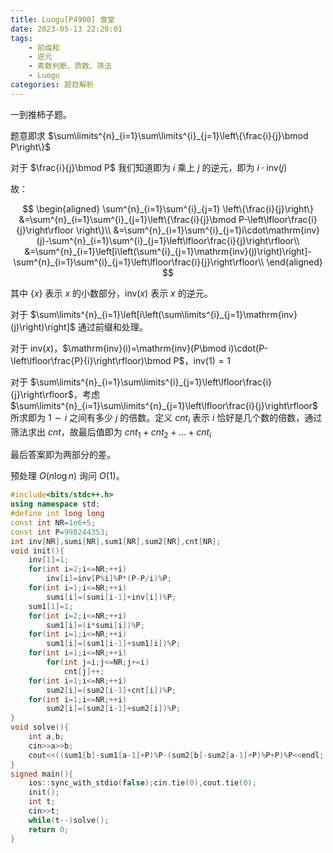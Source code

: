 ```yaml
---
title: Luogu[P4900] 食堂
date: 2023-05-13 22:20:01
tags:
    - 前缀和
    - 逆元
    - 素数判断、质数、筛法
    - Luogu
categories: 题目解析
---
```



一到推柿子题。

<!-- more -->

题意即求 $\sum\limits^{n}_{i=1}\sum\limits^{i}_{j=1}\left\{\frac{i}{j}\bmod P\right\}$

对于 $\frac{i}{j}\bmod P$ 我们知道即为 $i$ 乘上 $j$ 的逆元，即为 $i\cdot\mathrm{inv}(j)$

故：

$$
\begin{aligned}
\sum^{n}_{i=1}\sum^{i}_{j=1}
\left\{\frac{i}{j}\right\} 
    &=\sum^{n}_{i=1}\sum^{i}_{j=1}\left\{\frac{i}{j}\bmod P-\left\lfloor\frac{i}{j}\right\rfloor
\right\}\\
    &=\sum^{n}_{i=1}\sum^{i}_{j=1}i\cdot\mathrm{inv}(j)-\sum^{n}_{i=1}\sum^{i}_{j=1}\left\lfloor\frac{i}{j}\right\rfloor\\
    &=\sum^{n}_{i=1}\left[i\left(\sum^{i}_{j=1}\mathrm{inv}(j)\right)\right]-\sum^{n}_{i=1}\sum^{i}_{j=1}\left\lfloor\frac{i}{j}\right\rfloor\\
\end{aligned}
$$

其中 $\{x\}$ 表示 $x$ 的小数部分，$\mathrm{inv}(x)$ 表示 $x$ 的逆元。

对于 $\sum\limits^{n}_{i=1}\left[i\left(\sum\limits^{i}_{j=1}\mathrm{inv}(j)\right)\right]$ 通过前缀和处理。

对于 $\mathrm{inv}(x)$，$\mathrm{inv}(i)=\mathrm{inv}(P\bmod i)\cdot(P-\left\lfloor\frac{P}{i}\right\rfloor)\bmod P$，$\mathrm{inv}(1)=1$

对于 $\sum\limits^{n}_{i=1}\sum\limits^{i}_{j=1}\left\lfloor\frac{i}{j}\right\rfloor$，考虑 $\sum\limits^{n}_{i=1}\sum\limits^{n}_{j=1}\left\lfloor\frac{i}{j}\right\rfloor$ 所求即为 $1\sim i$ 之间有多少 $j$ 的倍数。定义 $cnt_i$ 表示 $i$ 恰好是几个数的倍数，通过筛法求出 $cnt$，故最后值即为 $cnt_1+cnt_2+\dots+cnt_i$

最后答案即为两部分的差。

预处理 $O(n\log n)$ 询问 $O(1)$。

```cpp
#include<bits/stdc++.h>
using namespace std;
#define int long long
const int NR=1e6+5;
const int P=998244353;
int inv[NR],sumi[NR],sum1[NR],sum2[NR],cnt[NR];
void init(){
    inv[1]=1;
    for(int i=2;i<=NR;++i)
        inv[i]=inv[P%i]%P*(P-P/i)%P;
    for(int i=1;i<=NR;++i)
        sumi[i]=(sumi[i-1]+inv[i])%P;
    sum1[1]=1;
    for(int i=2;i<=NR;++i)
        sum1[i]=(i*sumi[i])%P;
    for(int i=1;i<=NR;++i)
        sum1[i]=(sum1[i-1]+sum1[i])%P;
    for(int i=1;i<=NR;++i)
        for(int j=i;j<=NR;j+=i)
            cnt[j]++;
    for(int i=1;i<=NR;++i)
        sum2[i]=(sum2[i-1]+cnt[i])%P;
    for(int i=1;i<=NR;++i)
        sum2[i]=(sum2[i-1]+sum2[i])%P;
}
void solve(){
    int a,b;
    cin>>a>>b;
    cout<<((sum1[b]-sum1[a-1]+P)%P-(sum2[b]-sum2[a-1]+P)%P+P)%P<<endl;
}
signed main(){
    ios::sync_with_stdio(false);cin.tie(0),cout.tie(0);
    init();
    int t;
    cin>>t;
    while(t--)solve();    
    return 0;
}
```